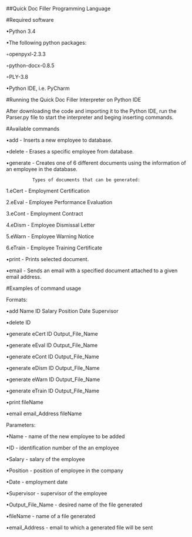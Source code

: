 ##Quick Doc Filler Programming Language


#Required software

•Python 3.4


•The following python packages: 


◦openpyxl-2.3.3


◦python-docx-0.8.5


◦PLY-3.8


•Python IDE, i.e. PyCharm



#Running the Quick Doc Filler Interpreter on Python IDE


After downloading the code and importing it to the Python IDE, run the Parser.py file to start the interpreter and beging inserting commands.


#Available commands


•add -    Inserts a new employee to database.


•delete - Erases a specific employee from database.


•generate - Creates one of 6 different documents using the information of an employee in the database.



              Types of documents that can be generated:

1.eCert - Employment Certification


2.eEval - Employee Performance Evaluation


3.eCont - Employment Contract


4.eDism - Employee Dismissal Letter


5.eWarn - Employee Warning Notice


6.eTrain - Employee Training Certificate



•print - Prints selected document.


•email - Sends an email with a specified document attached to a given email address.




#Examples of command usage


Formats: 

•add Name ID Salary Position Date Supervisor


•delete ID


•generate eCert ID Output_File_Name


•generate eEval ID Output_File_Name


•generate eCont ID Output_File_Name


•generate eDism ID Output_File_Name


•generate eWarn ID Output_File_Name


•generate eTrain ID Output_File_Name


•print fileName


•email email_Address fileName



Parameters:

•Name - name of the new employee to be added


•ID - identification number of the an employee


•Salary - salary of the employee


•Position - position of employee in the company


•Date - employment date


•Supervisor - supervisor of the employee


•Output_File_Name - desired name of the file generated


•fileName - name of a file generated

•email_Address - email to which a generated file will be sent
